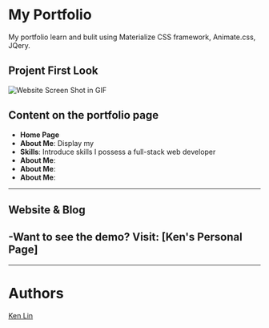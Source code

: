 # My Portfolio
My portfolio learn and bulit using Materialize CSS framework, Animate.css, JQery.


## Projent First Look
![Website Screen Shot in GIF](project-screenshot.gif)


## Content on the portfolio page
- **Home Page**
- **About Me**: Display my 
- **Skills**: Introduce skills I possess a full-stack web developer
- **About Me**:
- **About Me**:
- **About Me**:

___

## Website & Blog
-Want to see the demo? Visit: [Ken's Personal Page]
-

___

# Authors
[Ken Lin](https://github.com/LYS786)
